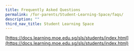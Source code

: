 ```yaml
---
title: Frequently Asked Questions
permalink: /for-parents/Student-Learning-Space/faqs/
description: ""
third_nav_title: Student Learning Space
---
```

[https://docs.learning.moe.edu.sg/sls/students/index.html](https://docs.learning.moe.edu.sg/sls/students/index.html)
